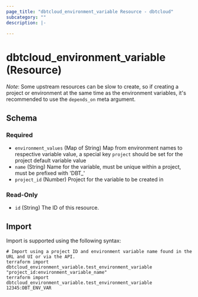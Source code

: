 ```yaml
---
page_title: "dbtcloud_environment_variable Resource - dbtcloud"
subcategory: ""
description: |-
  
---
```


# dbtcloud_environment_variable (Resource)

*Note*: Some upstream resources can be slow to create, so if creating a project or environment at
the same time as the environment variables, it's recommended to use the `depends_on` meta argument.

<!-- schema generated by tfplugindocs -->
## Schema

### Required

- `environment_values` (Map of String) Map from environment names to respective variable value, a special key `project` should be set for the project default variable value
- `name` (String) Name for the variable, must be unique within a project, must be prefixed with 'DBT_'
- `project_id` (Number) Project for the variable to be created in

### Read-Only

- `id` (String) The ID of this resource.

## Import

Import is supported using the following syntax:

```shell
# Import using a project ID and environment variable name found in the URL and UI or via the API.
terraform import dbtcloud_environment_variable.test_environment_variable "project_id:environment_variable_name"
terraform import dbtcloud_environment_variable.test_environment_variable 12345:DBT_ENV_VAR
```
